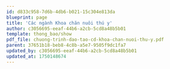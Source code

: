 ```yaml
---
id: d833c958-7d6b-4db6-b021-15c304e813da
blueprint: page
title: 'Các ngành Khoa chăn nuôi thú y'
author: c3056695-eeaf-44b6-a2cb-5cd8a48b5b01
template: thong_bao/show
pdf_file: chuong-trinh-dao-tao-cd-khoa-chan-nuoi-thu-y.pdf
parent: 37651b18-beb8-4c8b-a5e7-9505f9dc1fa7
updated_by: c3056695-eeaf-44b6-a2cb-5cd8a48b5b01
updated_at: 1750148674
---
```

